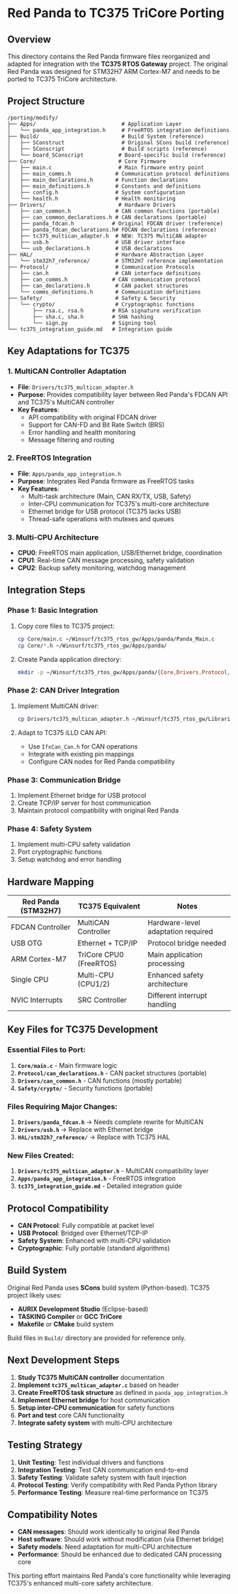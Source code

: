 # Red Panda to TC375 TriCore Porting

## Overview

This directory contains the Red Panda firmware files reorganized and adapted for integration with the **TC375 RTOS Gateway** project. The original Red Panda was designed for STM32H7 ARM Cortex-M7 and needs to be ported to TC375 TriCore architecture.

## Project Structure

```
/porting/modify/
├── Apps/                           # Application Layer
│   └── panda_app_integration.h     # FreeRTOS integration definitions
├── Build/                          # Build System (reference)
│   ├── SConstruct                  # Original SCons build (reference)
│   ├── SConscript                  # Build scripts (reference)
│   └── board_SConscript           # Board-specific build (reference)
├── Core/                          # Core Firmware
│   ├── main.c                     # Main firmware entry point
│   ├── main_comms.h              # Communication protocol definitions
│   ├── main_declarations.h       # Function declarations
│   ├── main_definitions.h        # Constants and definitions
│   ├── config.h                  # System configuration
│   └── health.h                  # Health monitoring
├── Drivers/                       # Hardware Drivers
│   ├── can_common.h              # CAN common functions (portable)
│   ├── can_common_declarations.h # CAN declarations (portable)
│   ├── panda_fdcan.h            # Original FDCAN driver (reference)
│   ├── panda_fdcan_declarations.h# FDCAN declarations (reference)
│   ├── tc375_multican_adapter.h  # NEW: TC375 MultiCAN adapter
│   ├── usb.h                     # USB driver interface
│   └── usb_declarations.h        # USB declarations
├── HAL/                          # Hardware Abstraction Layer
│   └── stm32h7_reference/        # STM32H7 reference implementation
├── Protocol/                     # Communication Protocols
│   ├── can.h                     # CAN interface definitions
│   ├── can_comms.h              # CAN communication protocol
│   ├── can_declarations.h        # CAN packet structures
│   └── comms_definitions.h       # Communication definitions
├── Safety/                       # Safety & Security
│   └── crypto/                   # Cryptographic functions
│       ├── rsa.c, rsa.h         # RSA signature verification
│       ├── sha.c, sha.h         # SHA hashing
│       └── sign.py              # Signing tool
└── tc375_integration_guide.md   # Integration guide
```

## Key Adaptations for TC375

### 1. **MultiCAN Controller Adaptation**
- **File**: `Drivers/tc375_multican_adapter.h`
- **Purpose**: Provides compatibility layer between Red Panda's FDCAN API and TC375's MultiCAN controller
- **Key Features**:
  - API compatibility with original FDCAN driver
  - Support for CAN-FD and Bit Rate Switch (BRS)
  - Error handling and health monitoring
  - Message filtering and routing

### 2. **FreeRTOS Integration**
- **File**: `Apps/panda_app_integration.h`
- **Purpose**: Integrates Red Panda firmware as FreeRTOS tasks
- **Key Features**:
  - Multi-task architecture (Main, CAN RX/TX, USB, Safety)
  - Inter-CPU communication for TC375's multi-core architecture
  - Ethernet bridge for USB protocol (TC375 lacks USB)
  - Thread-safe operations with mutexes and queues

### 3. **Multi-CPU Architecture**
- **CPU0**: FreeRTOS main application, USB/Ethernet bridge, coordination
- **CPU1**: Real-time CAN message processing, safety validation
- **CPU2**: Backup safety monitoring, watchdog management

## Integration Steps

### Phase 1: Basic Integration
1. Copy core files to TC375 project:
   ```bash
   cp Core/main.c ~/Winsurf/tc375_rtos_gw/Apps/panda/Panda_Main.c
   cp Core/*.h ~/Winsurf/tc375_rtos_gw/Apps/panda/
   ```

2. Create Panda application directory:
   ```bash
   mkdir -p ~/Winsurf/tc375_rtos_gw/Apps/panda/{Core,Drivers,Protocol,Safety}
   ```

### Phase 2: CAN Driver Integration
1. Implement MultiCAN driver:
   ```bash
   cp Drivers/tc375_multican_adapter.h ~/Winsurf/tc375_rtos_gw/Libraries/Panda_CAN/
   ```

2. Adapt to TC375 iLLD CAN API:
   - Use `IfxCan_Can.h` for CAN operations
   - Integrate with existing pin mappings
   - Configure CAN nodes for Red Panda compatibility

### Phase 3: Communication Bridge
1. Implement Ethernet bridge for USB protocol
2. Create TCP/IP server for host communication
3. Maintain protocol compatibility with original Red Panda

### Phase 4: Safety System
1. Implement multi-CPU safety validation
2. Port cryptographic functions
3. Setup watchdog and error handling

## Hardware Mapping

| Red Panda (STM32H7) | TC375 Equivalent | Notes |
|---------------------|------------------|-------|
| FDCAN Controller | MultiCAN Controller | Hardware-level adaptation required |
| USB OTG | Ethernet + TCP/IP | Protocol bridge needed |
| ARM Cortex-M7 | TriCore CPU0 (FreeRTOS) | Main application processing |
| Single CPU | Multi-CPU (CPU1/2) | Enhanced safety architecture |
| NVIC Interrupts | SRC Controller | Different interrupt handling |

## Key Files for TC375 Development

### Essential Files to Port:
1. **`Core/main.c`** - Main firmware logic
2. **`Protocol/can_declarations.h`** - CAN packet structures (portable)
3. **`Drivers/can_common.h`** - CAN functions (mostly portable)
4. **`Safety/crypto/`** - Security functions (portable)

### Files Requiring Major Changes:
1. **`Drivers/panda_fdcan.h`** → Needs complete rewrite for MultiCAN
2. **`Drivers/usb.h`** → Replace with Ethernet bridge
3. **`HAL/stm32h7_reference/`** → Replace with TC375 HAL

### New Files Created:
1. **`Drivers/tc375_multican_adapter.h`** - MultiCAN compatibility layer
2. **`Apps/panda_app_integration.h`** - FreeRTOS integration
3. **`tc375_integration_guide.md`** - Detailed integration guide

## Protocol Compatibility

- **CAN Protocol**: Fully compatible at packet level
- **USB Protocol**: Bridged over Ethernet/TCP-IP
- **Safety System**: Enhanced with multi-CPU validation
- **Cryptographic**: Fully portable (standard algorithms)

## Build System

Original Red Panda uses **SCons** build system (Python-based). TC375 project likely uses:
- **AURIX Development Studio** (Eclipse-based)
- **TASKING Compiler** or **GCC TriCore**
- **Makefile** or **CMake** build system

Build files in `Build/` directory are provided for reference only.

## Next Development Steps

1. **Study TC375 MultiCAN controller** documentation
2. **Implement `tc375_multican_adapter.c`** based on header
3. **Create FreeRTOS task structure** as defined in `panda_app_integration.h`
4. **Implement Ethernet bridge** for host communication
5. **Setup inter-CPU communication** for safety functions
6. **Port and test** core CAN functionality
7. **Integrate safety system** with multi-CPU architecture

## Testing Strategy

1. **Unit Testing**: Test individual drivers and functions
2. **Integration Testing**: Test CAN communication end-to-end
3. **Safety Testing**: Validate safety system with fault injection
4. **Protocol Testing**: Verify compatibility with Red Panda Python library
5. **Performance Testing**: Measure real-time performance on TC375

## Compatibility Notes

- **CAN messages**: Should work identically to original Red Panda
- **Host software**: Should work without modification (via Ethernet bridge)
- **Safety models**: Need adaptation for multi-CPU architecture
- **Performance**: Should be enhanced due to dedicated CAN processing core

This porting effort maintains Red Panda's core functionality while leveraging TC375's enhanced multi-core safety architecture.